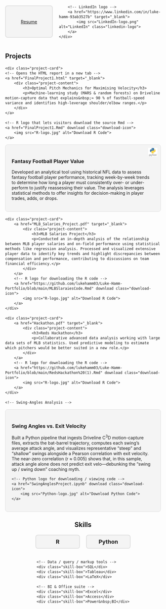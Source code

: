 <style>
    /* Centering the resume and LinkedIn container */
    .resume-linkedin-container {
        display: flex;
        justify-content: center;
        align-items: center;
        gap: 20px; /* Space between the Resume and LinkedIn */
        margin: 20px auto;
    }

    /* Styling for the resume box */
    .resume-box {
        display: flex;
        justify-content: center;
        align-items: center;
        height: 100px; /* Adjust height for smaller size */
        width: 150px;  /* Adjust width for smaller size */
        border: 2px solid #ddd;
        border-radius: 8px;
        background-color: #f4f4f4;
        transition: background-color 0.3s ease, color 0.3s ease;
        text-align: center;
        cursor: pointer;
    }

    /* Resume box hover effect */
    .resume-box:hover {
        background-color: #007BFF;  /* Blue background on hover */
        color: #fff;  /* White text on hover */
    }

    /* Styling for the text inside the resume box */
    .resume-box a {
        text-decoration: none;
        color: inherit;  /* Inherit color, including the hover color */
        font-size: 24px;  /* Larger font size */
        font-weight: bold; /* Bold text */
    }

    /* Styling for the LinkedIn logo */
    .linkedin-logo {
        width: 50px; /* Adjust the size of the LinkedIn logo */
        cursor: pointer;
        transition: transform 0.3s ease;
    }

    /* Hover effect for LinkedIn logo */
    .linkedin-logo:hover {
        transform: scale(1.1); /* Slightly enlarge on hover */
    }

    /* Project card styling */
    .project-card {
        border: 1px solid #ddd;
        border-radius: 8px;
        padding: 20px;
        margin: 15px 0;
        background-color: #f4f4f4;
        transition: transform 0.3s ease, background-color 0.3s ease;
        position: relative; /* To position the logos inside the card */
        max-width: 900px; /* Set a max-width to reduce white space */
        margin-left: auto;
        margin-right: auto; /* Center content and reduce white space */
    }

    /* On hover, the background color changes, and the project card "moves" slightly */
    .project-card:hover {
        background-color: #333;  /* Darker background */
        transform: translateY(-10px); /* Slight upward movement */
        cursor: pointer;
    }

    /* Styling for the project content inside the card */
    .project-card a {
        text-decoration: none;
        color: inherit;
    }

    /* Change text color when hovering over project cards */
    .project-card:hover .project-content h3, 
    .project-card:hover .project-content p {
        color: #fff; /* White text on hover */
    }

    /* Additional hover effect on the project link */
    .project-card a:hover {
        text-decoration: none;
    }

    /* Download icon positioning and styling */
    .download-icon {
        position: absolute;
        top: 10px;
        right: 10px;
        width: 30px;
        height: 30px;
        cursor: pointer;
        transition: transform 0.3s ease;
    }

    /* Scale effect on hover for download icons */
    .download-icon:hover {
        transform: scale(1.1);
    }

    /* Adjust the size of the logos if necessary */
    .download-icon img {
        width: 100%;
        height: auto;
    }

    /* Center the skills section heading */
    #about h2 {
        text-align: center;
        margin-bottom: 20px;
    }

    /* Styling for the skills boxes */
    .skills-container {
    display: flex;
    justify-content: center;
    flex-wrap: wrap;      /* NEW – lets boxes break onto a second row */
    gap: 20px;
    max-width: 700px;     /* NEW – keeps the row from stretching too wide */
    margin: 0 auto;       /* still centered */
    }


    .skill-box {
        border: 2px solid #ddd;
        border-radius: 8px;
        padding: 10px 20px;
        background-color: #f4f4f4;
        font-size: 18px;
        font-weight: bold;
        text-align: center;
        width: 100px; /* Adjust width to keep the boxes consistent */
        transition: background-color 0.3s ease, transform 0.3s ease;
    }

    /* Hover effect for the skill boxes */
    .skill-box:hover {
        background-color: #007BFF;
        color: white;
        transform: scale(1.05); /* Slight scale-up on hover */
    }
</style>

<!-- Resume and LinkedIn Section -->
<section id="resume-linkedin">
    <div class="resume-linkedin-container">
        <!-- Resume box -->
        <a href="Luke_Hamm_Resume (7).pdf" target="_blank">
            <div class="resume-box">
                Resume
            </div>
        </a>
        
        <!-- LinkedIn logo -->
        <a href="https://www.linkedin.com/in/luke-hamm-93ab3527b" target="_blank">
            <img src="LinkedIn-logo.png" alt="LinkedIn" class="linkedin-logo">
        </a>
    </div>
</section>

<!-- Projects Section -->
<section id="projects">
    <h2>Projects</h2>

    <div class="project-card">
    <!-- Opens the HTML report in a new tab -->
    <a href="FinalProject1.html" target="_blank">
        <div class="project-content">
            <h3>Optimal Pitch Mechanics for Maximising Velocity</h3>
            <p>Machine-learning study (MARS & random forests) on Driveline motion-capture data that explains&nbsp;≈ 90 % of fastball-speed variance and identifies high-leverage shoulder/elbow ranges.</p>
        </div>
    </a>

    <!-- R logo that lets visitors download the source Rmd -->
    <a href="FinalProject1.Rmd" download class="download-icon">
        <img src="R-logo.jpg" alt="Download R Code">
    </a>
</div>

<div class="project-card">
        <a href="Unit_1_Project.pdf" target="_blank">
            <div class="project-content">
                <h3>Fantasy Football Player Value</h3>
                <p>Developed an analytical tool using historical NFL data to assess fantasy football player performance, tracking week-by-week trends to determine how long a player must consistently over- or under-perform to justify reassessing their value. The analysis leverages statistical methods to offer insights for decision-making in player trades, adds, or drops.</p>
            </div>
        </a>
        <!-- Python logo for downloading the Python code -->
        <a href="https://github.com/lukehamm03/Luke-Hamm-Portfolio/blob/main/fantasyplayervaluecode.ipynb" download class="download-icon">
            <img src="Python-logo.jpg" alt="Download Python Code">
        </a>
    </div>
    
    <div class="project-card">
        <a href="MLB_Salaries_Project.pdf" target="_blank">
            <div class="project-content">
                <h3>MLB Salaries Project</h3>
                <p>Conducted an in-depth analysis of the relationship between MLB player salaries and on-field performance using statistical methods like regression analysis. Processed and visualized extensive player data to identify key trends and highlight discrepancies between compensation and performance, contributing to discussions on team financial efficiency.</p>
            </div>
        </a>
        <!-- R logo for downloading the R code -->
        <a href="https://github.com/lukehamm03/Luke-Hamm-Portfolio/blob/main/MLBSlaraiesCode.Rmd" download class="download-icon">
            <img src="R-logo.jpg" alt="Download R Code">
        </a>
    </div>

    <div class="project-card">
        <a href="Hackathon.pdf" target="_blank">
            <div class="project-content">
                <h3>Reds Hackathon</h3>
                <p>Collaborative advanced data analysis working with large data sets of MLB statistics. Used predictive modeling to estimate which pitchers would be better suited in a new role.</p>
            </div>
        </a>
        <!-- R logo for downloading the R code -->
        <a href="https://github.com/lukehamm03/Luke-Hamm-Portfolio/blob/main/RedsHackathon%20(1).Rmd" download class="download-icon">
            <img src="R-logo.jpg" alt="Download R Code">
        </a>
    </div>

    <!-- Swing-Angles Analysis -->
<div class="project-card">
    <!-- Opens the notebook on GitHub when clicked -->
    <a href="SwingAnglesProject (2) (1).ipynb" target="_blank">
        <div class="project-content">
            <h3>Swing Angles vs. Exit Velocity</h3>
            <p>Built a Python pipeline that ingests Driveline C<sup>3</sup>D motion-capture files, extracts the bat-barrel trajectory, computes each swing’s average attack angle, and visualizes representative “steep” and “shallow” swings alongside a Pearson correlation with exit velocity. The near-zero correlation (r ≈ 0.005) shows that, in this sample, attack angle alone does not predict exit velo—debunking the “swing up / swing down” coaching myth.</p>
        </div>
    </a>

    <!-- Python logo for downloading / viewing code -->
    <a href="SwingAnglesProject.ipynb" download class="download-icon">
        <img src="Python-logo.jpg" alt="Download Python Code">
    </a>
</div>
</section>

<!-- About Section -->
<section id="about">
    <h2>Skills</h2>
    <div class="skills-container">
    <!-- Programming languages -->
    <div class="skill-box">R</div>
    <div class="skill-box">Python</div>

    <!-- Data / query / markup tools -->
    <div class="skill-box">SQL</div>
    <div class="skill-box">Tableau</div>
    <div class="skill-box">LaTeX</div>

    <!-- BI & Office suite -->
    <div class="skill-box">Excel</div>
    <div class="skill-box">Access</div>
    <div class="skill-box">Power&nbsp;BI</div>
</div>

</section>
